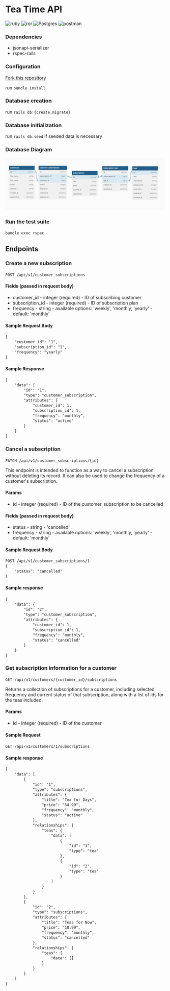 # Tea Time API

![ruby](https://img.shields.io/static/v1?message=2.7.4&logo=ruby&style=for-the-badge&label=Ruby&color=darkred&labelColor=crimson) ![ror](https://img.shields.io/static/v1?message=5.2.8.1&logo=rubyonrails&style=for-the-badge&label=Rails&color=crimson&labelColor=darkred) ![Postgres](https://img.shields.io/static/v1?message=14.6&=postgresql&style=for-the-badge&label=Postgresql&color=dodgerblue&labelColor=royalblue&logoColor=white) ![postman](https://img.shields.io/static/v1?message=POSTMAN&logo=postman&style=for-the-badge&label=&color=orangered&labelColor=darkorange&logoColor=white)

### Dependencies

- jsonapi-serializer
- rspec-rails

### Configuration

[Fork this repository](https://github.com/ajkrumholz/tea_time)

run `bundle install`

### Database creation

run `rails db:{create,migrate}`

### Database initialization

run `rails db:seed` if seeded data is necessary

### Database Diagram

![database diagram](./app/assets/images/database_schema.png)

### Run the test suite

`bundle exec rspec`

## Endpoints

### Create a new subscription

`POST /api/v1/customer_subscriptions`

#### Fields (passed in request body)
- customer_id - integer (required) - ID of subscribing customer
- subscription_id - integer (required) - ID of subscription plan
- frequency - string - available options: 'weekly', 'monthly, 'yearly' - default: 'monthly'

#### Sample Request Body

```
{
    "customer_id": "1",
    "subscription_id": "1",
    "frequency": "yearly"
}
```

#### Sample Response
```
{
    "data": {
        "id": "1",
        "type": "customer_subscription",
        "attributes": {
            "customer_id": 1,
            "subscription_id": 1,
            "frequency": "monthly",
            "status": "active"
        }
    }
}
```

### Cancel a subscription

`PATCH /api/v1/customer_subscriptions/{id}`

This endpoint is intended to function as a way to cancel a subscription without deleting its record. It can also be used to change the frequency of a customer's subscription.

#### Params
- id - integer (required) - ID of the customer_subscription to be cancelled

#### Fields (passed in request body)
- status - string - 'cancelled'
- frequency - string - available options: 'weekly', 'monthly, 'yearly' - default: 'monthly'

#### Sample Request Body
```
POST /api/v1/customer_subscriptions/1
{
    "status": "cancelled"
}
```

#### Sample response
```
{
    "data": {
        "id": "2",
        "type": "customer_subscription",
        "attributes": {
            "customer_id": 1,
            "subscription_id": 1,
            "frequency": "monthly",
            "status": "cancelled"
        }
    }
}
```

### Get subscription information for a customer

`GET /api/v1/customers/{customer_id}/subscriptions`

Returns a collection of subscriptions for a customer, including selected frequency and current status of that subscription, along with a list of ids for the teas included.

#### Params
- id - integer (required) - ID of the customer

#### Sample Request
`GET /api/v1/customers/1/subscriptions`

#### Sample response
```
{
    "data": [
        {
            "id": "1",
            "type": "subscriptions",
            "attributes": {
                "title": "Tea for Days",
                "price": "54.99",
                "frequency": "monthly",
                "status": "active"
            },
            "relationships": {
                "teas": {
                    "data": [
                        {
                            "id": "1",
                            "type": "tea"
                        },
                        {
                            "id": "2",
                            "type": "tea"
                        }
                    ]
                }
            }
        },
        {
            "id": "2",
            "type": "subscriptions",
            "attributes": {
                "title": "Teas for Now",
                "price": "10.99",
                "frequency": "monthly",
                "status": "cancelled"
            },
            "relationships": {
                "teas": {
                    "data": []
                }
            }
        }
    ]
}
```

